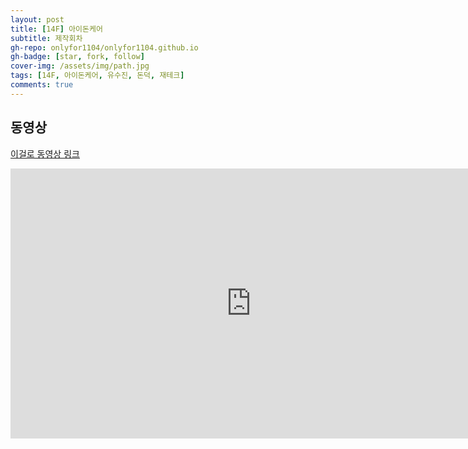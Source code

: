 ```yaml
---
layout: post
title: [14F] 아이돈케어
subtitle: 제작회차
gh-repo: onlyfor1104/onlyfor1104.github.io
gh-badge: [star, fork, follow]
cover-img: /assets/img/path.jpg
tags: [14F, 아이돈케어, 유수진, 돈덕, 재테크]
comments: true
---
```


## 동영상

[이걸로 동영상 링크](https://www.youtube.com/watch?v=obTcbezhUNc&list=PL0NUN1E_oXszELlJm0clmCdt_BuYF53T0&index=19&t=24s)

<iframe width="770" height="432" src="https://www.youtube.com/embed/obTcbezhUNc" frameborder="0" allowfullscreen></iframe>

